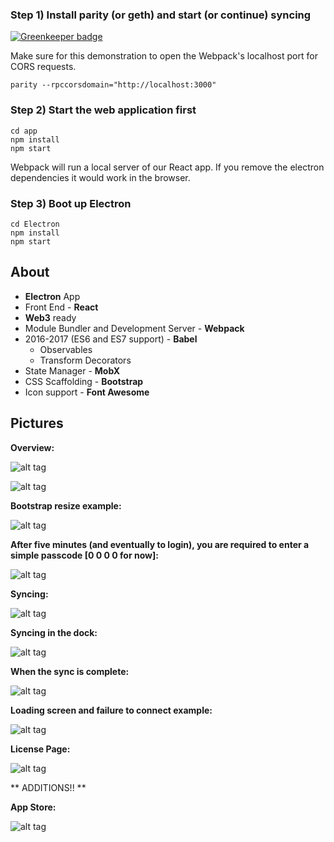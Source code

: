 




### Step 1) Install parity (or geth) and start (or continue) syncing

[![Greenkeeper badge](https://badges.greenkeeper.io/CraigglesO/Parity-UI.svg)](https://greenkeeper.io/)


Make sure for this demonstration to open the Webpack's localhost port for CORS requests.

`parity --rpccorsdomain="http://localhost:3000"`


### Step 2) Start the web application first

```terminal
cd app
npm install
npm start
```

Webpack will run a local server of our React app. If you remove the electron dependencies it would work in the browser.

### Step 3) Boot up Electron

```terminal
cd Electron
npm install
npm start
```


## About

* **Electron** App
* Front End - **React**
* **Web3** ready
* Module Bundler and Development Server - **Webpack**
* 2016-2017 (ES6 and ES7 support) - **Babel**
  - Observables
  - Transform Decorators
* State Manager - **MobX**
* CSS Scaffolding - **Bootstrap**
* Icon support - **Font Awesome**

## Pictures

**Overview:**

![alt tag](https://github.com/CraigglesO/Parity-UI/blob/master/img/overview1.png)

![alt tag](https://github.com/CraigglesO/Parity-UI/blob/master/img/overview.png)

**Bootstrap resize example:**

![alt tag](https://github.com/CraigglesO/Parity-UI/blob/master/img/bootstrap.gif)

**After five minutes (and eventually to login), you are required to enter a simple passcode [0 0 0 0 for now]:**

![alt tag](https://github.com/CraigglesO/Parity-UI/blob/master/img/pass.png)

**Syncing:**

![alt tag](https://github.com/CraigglesO/Parity-UI/blob/master/img/syncScreen.png)

**Syncing in the dock:**

![alt tag](https://github.com/CraigglesO/Parity-UI/blob/master/img/downloadDock.png)

**When the sync is complete:**

![alt tag](https://github.com/CraigglesO/Parity-UI/blob/master/img/complete.gif)

**Loading screen and failure to connect example:**

![alt tag](https://github.com/CraigglesO/Parity-UI/blob/master/img/skeleton.gif)

**License Page:**

![alt tag](https://github.com/CraigglesO/Parity-UI/blob/master/img/license.png)





** ADDITIONS!! **

**App Store:**

![alt tag](https://github.com/CraigglesO/Parity-UI/blob/master/img/store.png)
